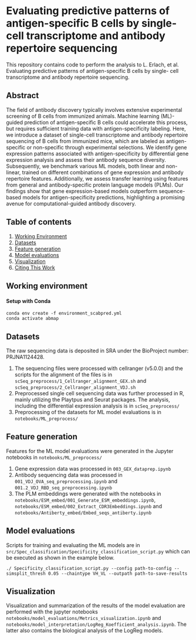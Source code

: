 # Evaluating predictive patterns of antigen-specific B cells by single- cell transcriptome and antibody repertoire sequencing
This repository contains code to perform the analysis to L. Erlach, et al. Evaluating predictive patterns of antigen-specific B cells by single- cell transcriptome and antibody repertoire sequencing.

## Abstract
The field of antibody discovery typically involves extensive experimental screening of B cells from immunized animals. Machine learning (ML)-guided prediction of antigen-specific B cells could accelerate this process, but requires sufficient training data with antigen-specificity labeling. Here, we introduce a dataset of single-cell transcriptome and antibody repertoire sequencing of B cells from immunized mice, which are labeled as antigen-specific or non-specific through experimental selections. We identify gene expression patterns associated with antigen-specificity by differential gene expression analysis and assess their antibody sequence diversity. Subsequently, we benchmark various ML models, both linear and non-linear, trained on different combinations of gene expression and antibody repertoire features. Additionally, we assess transfer learning using features from general and antibody-specific protein language models (PLMs). Our findings show that gene expression-based models outperform sequence-based models for antigen-specificity predictions, highlighting a promising avenue for computational-guided antibody discovery.

## Table of contents
1. [Working Environment](#working-environment)
2. [Datasets](#datasets)
3. [Feature generation](#feature-generation)
4. [Model evaluations](#model-evaluations)
5. [Visualization](#visualization)
6. [Citing This Work](#citing-this-work)

## Working environment
#### Setup with Conda

```console
conda env create -f environment_scabpred.yml
conda activate abmap
```

## Datasets
The raw sequencing data is deposited in SRA under the BioProject number: PRJNA1124428. 
1. The sequencing files were processed with cellranger (v5.0.0) and the scripts for the alignment of the files is in `scSeq_preprocess/1_Cellranger_alignment_GEX.sh` and `scSeq_preprocess/2_Cellranger_alignment_VDJ.sh`
2. Preprocessed single cell sequencing data was further processed in R, mainly utilizing the Playtpus and Seurat packages. The analysis, including the differential expression analysis is in `scSeq_preprocess/`
3. Preprocessing of the datasets for ML model evaluations is in `notebooks/ML_preprocess/`


## Feature generation
Features for the ML model evaluations were generated in the Jupyter notebooks in `notebooks/ML_preprocess/`
1. Gene expression data was processed in `003_GEX_dataprep.ipynb`
2. Antibody sequencing data was processed in `001_VDJ_OVA_seq_preprocessing.ipynb` and `001.2_VDJ_RBD_seq_preprocessing.ipynb`
3. The PLM embeddings were generated with the notebooks in `notebooks/ESM_embed/001_Generate_ESM_embeddings.ipynb`, `notebooks/ESM_embed/002_Extract_CDR3Embeddings.ipynb` and `notebooks/Antiberty_embed/Embed_seqs_antiberty.ipynb`


## Model evaluations
Scripts for training and evaluating the ML models are in `src/Spec_classification/Specificity_classification_script.py` which can be executed as shown in the example below.
```console
./ Specificity_classification_script.py --config path-to-config --simsplit_thresh 0.05 --chaintype VH_VL --outpath path-to-save-results
```

## Visualization
Visualization and summarization of the results of the model evaluation are performed with the jupyter notebooks `notebooks/model_evaluations/Metrics_visualization.ipynb` and `notebooks/model_interpretation/LogReg_Koefficient_analysis.ipynb`. The latter also contains the biological analysis of the LogReg models. 
